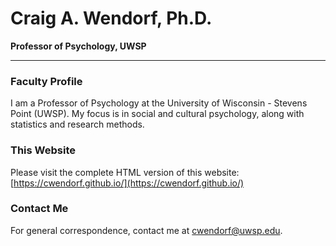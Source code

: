 # Craig A. Wendorf, Ph.D.

**Professor of Psychology, UWSP**

---

### Faculty Profile

I am a Professor of Psychology at the University of Wisconsin - Stevens Point (UWSP). My focus is in social and cultural psychology, along with statistics and research methods.

### This Website

Please visit the complete HTML version of this website:  
[https://cwendorf.github.io/](https://cwendorf.github.io/)

### Contact Me

For general correspondence, contact me at [cwendorf@uwsp.edu](mailto:cwendorf@uwsp.edu).
